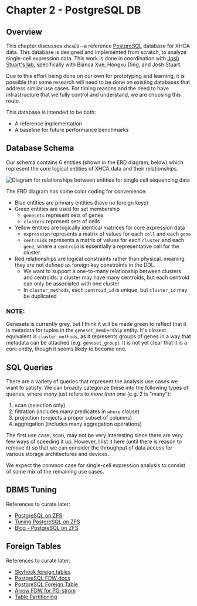 # Chapter 2 - PostgreSQL DB

## Overview

This chapter discusses `xhcaDB`--a reference [PostgreSQL][web-postgres] database for XHCA data.
This database is designed and implemented from scratch, to analyze single-cell expression data.
This work is done in coordination with [Josh Stuart's lab][group-jstuart], specifically with
Bianca Xue, Hongxu Ding, and Josh Stuart.

Due to this effort being done on our own for prototyping and learning, it is possible that some
research will need to be done on existing databases that address similar use cases. For timing
reasons and the need to have infrastructure that we fully control and understand, we are choosing
this route.

This database is intended to be both:
* A reference implementation
* A baseline for future performance benchmarks


## Database Schema

Our schema contains 6 entities (shown in the ERD diagram, below) which represent the core logical
entities of XHCA data and their relationships.

![Diagram for relationships between entities for single cell sequencing
data](assets/Single-Cell-ERD.png)

The ERD diagram has some color coding for convenience:
* Blue entities are primary entities (have no foreign keys)
* Green entities are used for set membership
  * `genesets` represent sets of genes
  * `clusters` represent sets of cells
* Yellow entities are logically identical matrices for core expression data
  * `expression` represents a matrix of values for each `cell` and each `gene`
  * `centroids` represents a matrix of values for each `cluster` and each `gene`, where a
    `centroid` is essentially a representative cell for the cluster.
* Red relationships are logical constraints rather than physical, meaning they are not defined as
  foreign key constraints in the DDL.
  * We want to support a one-to-many relationship between clusters and centroids: a cluster may
    have many centroids, but each centroid can only be associated with one cluster
  * In `cluster_methods`, each `centroid_id` is unique, but `cluster_id` may be duplicated


### NOTE:

Genesets is currently grey, but I think it will be made green to reflect that it is metadata for
tuples in the `geneset_membership` entity. It's closest equivalent is `cluster_methods`, as it
represents groups of genes in a way that metadata can be attached (e.g.  `geneset_group`). It is
not yet clear that it is a core entity, though it seems likely to become one.


## SQL Queries

There are a variety of queries that represent the analysis use cases we want to satisfy. We can
broadly categorize these into the following types of queries, where *many* just refers to *more
than one* (e.g. 2 is "many"):

1. scan (selection only)
2. filtration (includes many predicates in `where` clause)
3. projection (projects a proper subset of columns)
4. aggregation (includes many aggregation operations)

The first use case, scan, may not be very interesting since there are very few ways of
speeding it up. However, I list it here (until there is reason to remove it) so that we can
consider the throughput of data access for various storage architectures and devices.

We expect the common case for single-cell expression analysis to consist of some mix of the
remaining use cases.

## DBMS Tuning

References to curate later:
* [PostgreSQL on ZFS][docs-postgres-zfs]
* [Tuning PostgreSQL on ZFS][docs-postgres-zfs2]
* [Blog - PostgreSQL on ZFS][blog-postgres-zfs]

## Foreign Tables

References to curate later:
* [Skyhook foreign tables][repo-skyhookfdw]
* [PostgreSQL FDW docs][postgres-fdw]
* [PostgreSQL Foreign Table][postgres-foreigntable]
* [Arrow FDW for PG-strom][pgstrom-fdw]
* [Table Partitioning][postgres-partitions]


<!-- Note: this likely can be moved to a blog or research-oriented writing of some sort -->
<!--
We expect the common case for single-cell expression analysis to be made up of the remaining use
cases, and we have particular techniques in mind that we believe will provide performance gains in
storage systems: adaptive physical design management, dynamic pushdowns, and speculative
materialization.
-->


<!-- Scratch
I started the postgres database (systemctl controls the default install, experimentdb should make
it easy to specifically manage the one that uses a data directory on the ZFS pool).

 -->

<!-- resources -->
[web-postgres]:          https://www.postgresql.org/
[postgres-fdw]:          https://www.postgresql.org/docs/13/sql-createforeigndatawrapper.html
[postgres-foreigntable]: https://www.postgresql.org/docs/13/sql-createforeigntable.html
[postgres-partitions]:   https://www.postgresql.org/docs/13/ddl-partitioning.html

[pgstrom-fdw]:           https://heterodb.github.io/pg-strom/arrow_fdw/
[docs-postgres-zfs]:     https://wiki.postgresql.org/images/8/86/PostgreSQL_on_ZFS.pdf
[docs-postgres-zfs2]:    https://pg.uptrace.dev/zfs/
[blog-postgres-zfs]:     https://evol-monkey.blogspot.com/2017/08/postgresql-on-zfs.html

[repo-skyhookfdw]:       https://github.com/uccross/skyhookdm-ceph/blob/skyhook-luminous/src/progly/cloudlab_postgres_bench/postgres-skyhook-example.sql

[group-jstuart]:         https://sysbiowiki.soe.ucsc.edu/
